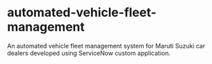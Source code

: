 # automated-vehicle-fleet-management
An automated vehicle fleet management system for Maruti Suzuki car dealers developed using ServiceNow custom application.
